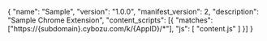 {
  "name": "Sample",
  "version": "1.0.0",
  "manifest_version": 2,
  "description": "Sample Chrome Extension",
  "content_scripts": [{
    "matches": ["https://{subdomain}.cybozu.com/k/{AppID}/*"],
    "js": [
      "content.js"
    ]
  }]
}
